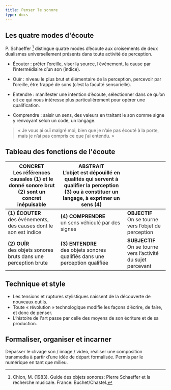 ```yaml
---
title: Penser le sonore
type: docs
---
```

## Les quatre modes d'écoute

P. Schaeffer [^1] distingue quatre modes d’écoute aux croisements de deux dualismes universellement présents dans toute activité de perception.

- Écouter : prêter l’oreille, viser la source, l’événement, la cause par l’intermédiaire d’un son (indice).

- Ouïr : niveau le plus brut et élémentaire de la perception, percevoir par l’oreille, être frappé de sons (c’est la faculté sensorielle).

- Entendre : manifester une intention d’écoute, sélectionner dans ce qu’on oit ce qui nous intéresse plus particulièrement pour opérer une qualification.

- Comprendre : saisir un sens, des valeurs en traitant le son comme signe y renvoyant selon un code, un langage.

> « Je vous ai ouï malgré moi, bien que je n’aie pas écouté à la porte, mais je n’ai pas compris ce que j’ai entendu. »

## Tableau des fonctions de l'écoute

| **CONCRET**<br>Les références causales (1) et le donné sonore brut (2) sont un concret inépuisable | **ABSTRAIT**<br>L’objet est dépouillé en qualités qui servent à qualifier la perception (3) ou à constituer un langage, à exprimer un sens (4) |                                                                  |
| -------------------------------------------------------------------------------------------------- | ---------------------------------------------------------------------------------------------------------------------------------------------- | ---------------------------------------------------------------- |
| **(1) ÉCOUTER**<br>des événements, des causes dont le son est indice                               | **(4) COMPRENDRE**<br>un sens véhiculé par des signes                                                                                          | **OBJECTIF**<br>On se tourne vers l’objet de perception          |
| **(2) OUÏR**<br>des objets sonores bruts dans une perception brute                                 | **(3) ENTENDRE**<br>des objets sonores qualifiés dans une perception qualifiée                                                                 | **SUBJECTIF**<br>On se tourne vers l’activité du sujet percevant |
## Technique et style

- Les tensions et ruptures stylistiques naissent de la découverte de nouveaux outils.
- Toute « révolution » technologique modifie les façons d’écrire, de faire, et donc de penser.
- L’histoire de l'art passe par celle des moyens de son écriture et de sa production.
## Formaliser, organiser et incarner

Dépasser le clivage son / image / video, réaliser une composition transmedia à partir d’une idée de départ formalisée. Permis par le numérique en tant que milieu.

[^1]: Chion, M. (1983). Guide des objets sonores: Pierre Schaeffer et la recherche musicale. France: Buchet/Chastel.
